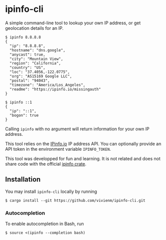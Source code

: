 # ipinfo-cli

A simple command-line tool to lookup your own IP address, or get geolocation details for an IP.

```console
$ ipinfo 8.8.8.8
{
  "ip": "8.8.8.8",
  "hostname": "dns.google",
  "anycast": true,
  "city": "Mountain View",
  "region": "California",
  "country": "US",
  "loc": "37.4056,-122.0775",
  "org": "AS15169 Google LLC",
  "postal": "94043",
  "timezone": "America/Los_Angeles",
  "readme": "https://ipinfo.io/missingauth"
}

$ ipinfo ::1
{
  "ip": "::1",
  "bogon": true
}
```

Calling `ipinfo` with no argument will return information for your own IP address.

This tool relies on the [IPinfo.io](https://ipinfo.io) IP address API.
You can optionally provide an API token in the environment variable `IPINFO_TOKEN`.

This tool was developped for fun and learning.
It is not related and does not share code with the official [ipinfo crate](https://crates.io/crates/ipinfo).

## Installation

You may install `ipinfo-cli` locally by running

```console
$ cargo install --git https://github.com/vivienm/ipinfo-cli.git
```

### Autocompletion

To enable autocompletion in Bash, run

```console
$ source <(ipinfo --completion bash)
```
